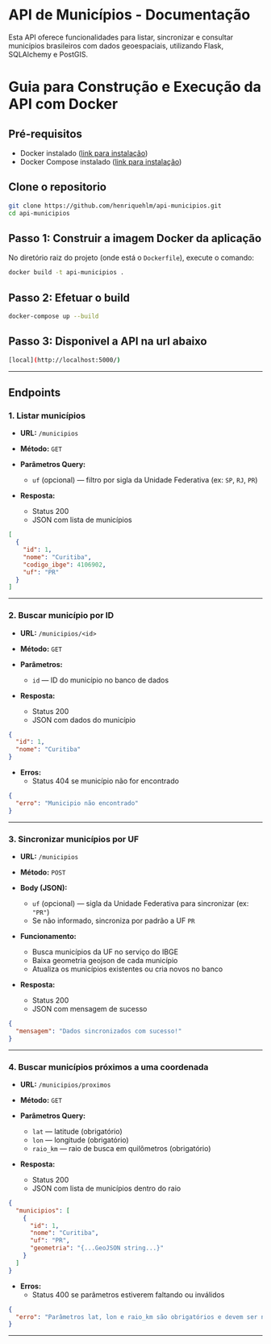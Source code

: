 
# API de Municípios - Documentação

Esta API oferece funcionalidades para listar, sincronizar e consultar municípios brasileiros com dados geoespaciais, utilizando Flask, SQLAlchemy e PostGIS.

# Guia para Construção e Execução da API com Docker

## Pré-requisitos

- Docker instalado ([link para instalação](https://docs.docker.com/get-docker/))
- Docker Compose instalado ([link para instalação](https://docs.docker.com/compose/install/))

## Clone o repositorio 
```bash
git clone https://github.com/henriquehlm/api-municipios.git
cd api-municipios
```

## Passo 1: Construir a imagem Docker da aplicação

No diretório raiz do projeto (onde está o `Dockerfile`), execute o comando:

```bash
docker build -t api-municipios .
```

## Passo 2: Efetuar o build
```bash
docker-compose up --build
```
## Passo 3: Disponivel a API na url abaixo
```bash
[local](http://localhost:5000/)
```

---

## Endpoints

### 1. Listar municípios

- **URL:** `/municipios`
- **Método:** `GET`
- **Parâmetros Query:**
  - `uf` (opcional) — filtro por sigla da Unidade Federativa (ex: `SP`, `RJ`, `PR`)

- **Resposta:**
  - Status 200
  - JSON com lista de municípios

```json
[
  {
    "id": 1,
    "nome": "Curitiba",
    "codigo_ibge": 4106902,
    "uf": "PR"
  }
]
```

---

### 2. Buscar município por ID

- **URL:** `/municipios/<id>`
- **Método:** `GET`
- **Parâmetros:**
  - `id` — ID do município no banco de dados

- **Resposta:**
  - Status 200
  - JSON com dados do município

```json
{
  "id": 1,
  "nome": "Curitiba"
}
```

- **Erros:**
  - Status 404 se município não for encontrado

```json
{
  "erro": "Municipio não encontrado"
}
```

---

### 3. Sincronizar municípios por UF

- **URL:** `/municipios`
- **Método:** `POST`
- **Body (JSON):**
  - `uf` (opcional) — sigla da Unidade Federativa para sincronizar (ex: `"PR"`)
  - Se não informado, sincroniza por padrão a UF `PR`

- **Funcionamento:**
  - Busca municípios da UF no serviço do IBGE
  - Baixa geometria geojson de cada município
  - Atualiza os municípios existentes ou cria novos no banco

- **Resposta:**
  - Status 200
  - JSON com mensagem de sucesso

```json
{
  "mensagem": "Dados sincronizados com sucesso!"
}
```

---

### 4. Buscar municípios próximos a uma coordenada

- **URL:** `/municipios/proximos`
- **Método:** `GET`
- **Parâmetros Query:**
  - `lat` — latitude (obrigatório)
  - `lon` — longitude (obrigatório)
  - `raio_km` — raio de busca em quilômetros (obrigatório)

- **Resposta:**
  - Status 200
  - JSON com lista de municípios dentro do raio

```json
{
  "municipios": [
    {
      "id": 1,
      "nome": "Curitiba",
      "uf": "PR",
      "geometria": "{...GeoJSON string...}"
    }
  ]
}
```

- **Erros:**
  - Status 400 se parâmetros estiverem faltando ou inválidos

```json
{
  "erro": "Parâmetros lat, lon e raio_km são obrigatórios e devem ser numéricos."
}
```

---



